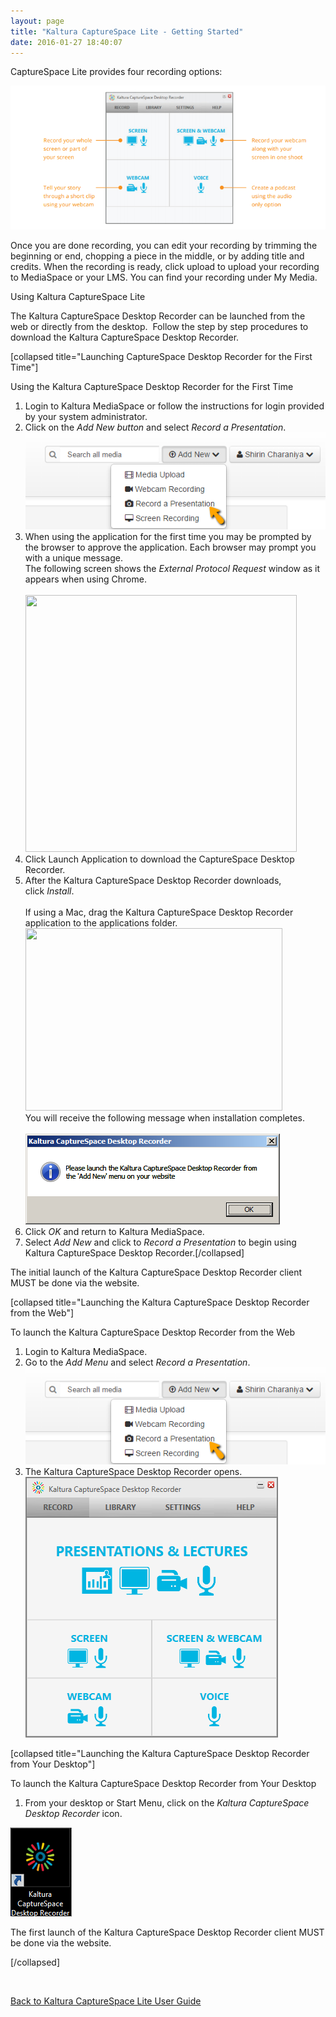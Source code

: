 ```yaml
---
layout: page
title: "Kaltura CaptureSpace Lite - Getting Started"
date: 2016-01-27 18:40:07
---
```


<p>
    CaptureSpace Lite provides four recording options:
  </p>
  
  <p>
    <img src="../../assets/2950.img">
  </p>
  
  <p>
    Once you are done recording, you can edit your recording by trimming the beginning or end, chopping a piece in the middle, or by adding title and credits. When the recording is ready, click upload to upload your recording to MediaSpace or your LMS. You can find your recording under My Media. 
  </p>
  
  <p class="mce-heading-2">
    <span>Using Kaltura CaptureSpace Lite</span>
  </p>
  
  <p>
    <span>The Kaltura CaptureSpace Desktop Recorder can be launched from the web or directly from the desktop.  Follow the step by step procedures to download the Kaltura CaptureSpace Desktop Recorder.</span>
  </p>
  
  <p>
    <span>[collapsed title="Launching CaptureSpace Desktop Recorder for the First Time"]</span>
  </p>
  
  <p class="mce-procedure">
    <span>Using the Kaltura CaptureSpace Desktop Recorder for the First Time</span>
  </p>
  
  <ol>
    <li>
      <span>Login to Kaltura MediaSpace or follow the instructions for login provided by your system administrator.</span>
    </li>
    <li>
      <span>Click on the <em>Add New button</em> and select <em>Record a Presentation</em>.<br /><img src="../../assets/1891.img">
    </li>
    <li>
      <span>When using the application for the first time you may be prompted by the browser to approve the application. Each browser may prompt you with a unique message.<br />The following screen shows the <em>External Protocol Request</em> window as it appears when using Chrome.<br /><br /><img class="confluence-embedded-image confluence-external-resource" src="http://knowledge.kaltura.com/sites/default/files/styles/large/public/2014-12-10_0216_3.png?itok=uQoNtIQy" border="0" width="434" height="411" data-image-src="http://knowledge.kaltura.com/sites/default/files/styles/large/public/2014-12-10_0216_3.png?itok=uQoNtIQy" /></span>
    </li>
    <li>
      <span>Click Launch Application to download the CaptureSpace Desktop Recorder.</span>
    </li>
    <li>
      <span>After the Kaltura CaptureSpace Desktop Recorder downloads, click <em>Install</em>. <br /><br />If using a Mac, drag the Kaltura CaptureSpace Desktop Recorder application to the applications folder.<br /><img src="http://knowledge.kaltura.com/sites/default/files/Screen%20Shot%202015-01-27%20at%208.50.33%20PM.png" border="0" alt="" width="411" height="292" /><br />You will receive the following message when installation completes.<br /><br /><img src="../../assets/1922.img">
    </li>
    <li>
      <span>Click <em>OK</em> and return to Kaltura MediaSpace.</span>
    </li>
    <li>
      <span>Select <em>Add New</em> and click to <em>Record a Presentation</em> to begin using Kaltura CaptureSpace Desktop Recorder.[/collapsed]</span>
    </li>
  </ol>
  
  <p class="mce-note-graphic">
    <span>The initial launch of the Kaltura CaptureSpace Desktop Recorder client MUST be done via the website.</span>
  </p>
  
  <p>
    <span>[collapsed title="Launching the Kaltura CaptureSpace Desktop Recorder from the Web"]</span>
  </p>
  
  <p class="mce-procedure">
    <span>To launch the Kaltura CaptureSpace Desktop Recorder from the Web </span>
  </p>
  
  <ol>
    <li>
      <span>Login to Kaltura MediaSpace.</span>
    </li>
    <li>
      <span>Go to the <em>Add Menu</em> and select <em>Record a Presentation</em>.<br /><img src="../../assets/1892.img">
    </li>
    <li>
      <span>The Kaltura CaptureSpace Desktop Recorder opens.<br /><img src="../../assets/1856.img">
    </li>
  </ol>
  
  <p>
    <span>[collapsed title="Launching the Kaltura CaptureSpace Desktop Recorder from Your Desktop"]</span>
  </p>
  
  <p class="mce-procedure">
    <span>To launch the Kaltura CaptureSpace Desktop Recorder from Your Desktop </span>
  </p>
  
  <ol>
    <li>
      <span>From your desktop or Start Menu, click on the <em>Kaltura CaptureSpace Desktop Recorder</em> icon. </span>
    </li>
  </ol>
  
  <p>
    <span><img src="../../assets/1868.img">
  </p>
  
  <p class="mce-note-graphic">
    <span>The first launch of the Kaltura CaptureSpace Desktop Recorder client MUST be done via the website.</span>
  </p>
  
  <p>
    <span>[/collapsed]</span>
  </p>
  
  <p>
    <span> <br /></span>
  </p>
  
  <p>
    <a href="{{site.url}}/documentation/Knowledge/kaltura-capturespace-lite-user-guide.html" target="_blank">Back to Kaltura CaptureSpace Lite User Guide</a>
  </p>